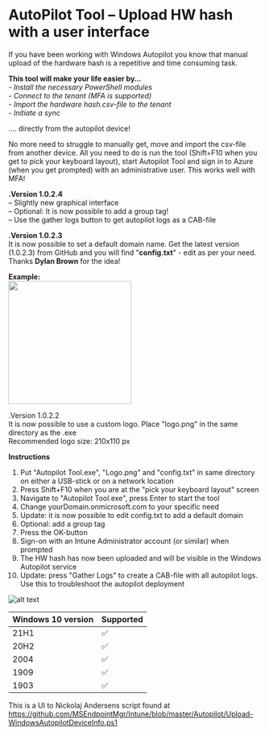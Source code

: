 # AutoPilot Tool – Upload HW hash with a user interface

If you have been working with Windows Autopilot you know that manual upload of the hardware hash is a repetitive and time consuming task.

**This tool will make your life easier by…**<br>
*- Install the necessary PowerShell modules*<br>
*- Connect to the tenant (MFA is supported)*<br>
*- Import the hardware hash.csv-file to the tenant*<br>
*- Initiate a sync*

…. directly from the autopilot device! 

No more need to struggle to manually get, move and import the csv-file from another device. All you need to do is run the tool (Shift+F10 when you get to pick your keyboard layout), start Autopilot Tool and sign in to Azure (when you get prompted) with an administrative user. This works well with MFA!

<p><strong>.Version 1.0.2.4</strong><br>
– Slightly new graphical interface<br>
– Optional: It is now possible to add a group tag!<br>
– Use the gather logs button to get autopilot logs as a CAB-file<br>
</p>

<!-- wp:paragraph -->
<p><strong>.Version 1.0.2.3</strong><br>It is now possible to set a default domain name. Get the latest version (1.0.2.3) from GitHub and you will find "<strong>config.txt</strong>" - edit as per your need. Thanks <strong>Dylan Brown</strong> for the idea!</p>
<!-- /wp:paragraph -->

<!-- wp:paragraph -->
<p><strong>Example: <br></strong><img class="wp-image-552" style="width: 244px;" src="https://usercontent.one/wp/www.nicklasahlberg.se/wp-content/uploads/2020/11/Snag_915c09.png" alt=""><br></p>
<!-- /wp:paragraph -->

.Version 1.0.2.2<br>
It is now possible to use a custom logo. Place "logo.png" in the same directory as the .exe<br>
Recommended logo size: 210x110 px

**Instructions**<br>
1. Put "Autopilot Tool.exe", "Logo.png" and "config.txt" in same directory on either a USB-stick or on a network location<br>
2. Press Shift+F10 when you are at the "pick your keyboard layout" screen<br>
3. Navigate to "Autopilot Tool.exe", press Enter to start the tool<br>
4. Change yourDomain.onmicrosoft.com to your specific need<br>
5. Update: it is now possible to edit config.txt to add a default domain
6. Optional: add a group tag
7. Press the OK-button<br>
8. Sign-on with an Intune Administrator account (or similar) when prompted<br>
9. The HW hash has now been uploaded and will be visible in the Windows Autopilot service
10. Update: press "Gather Logs" to create a CAB-file with all autopilot logs. Use this to troubleshoot the autopilot deployment

![alt text](https://www.nicklasahlberg.se/wp-content/uploads/2021/08/Autopilot_GIF_new.gif)

| Windows 10 version | Supported |
| ------- | ------------------ |
| 21H1  | :white_check_mark: |
| 20H2  | :white_check_mark: |
| 2004  | :white_check_mark: |
| 1909  | :white_check_mark: |
| 1903  | :white_check_mark: |

This is a UI to Nickolaj Andersens script found at<br>
https://github.com/MSEndpointMgr/Intune/blob/master/Autopilot/Upload-WindowsAutopilotDeviceInfo.ps1
